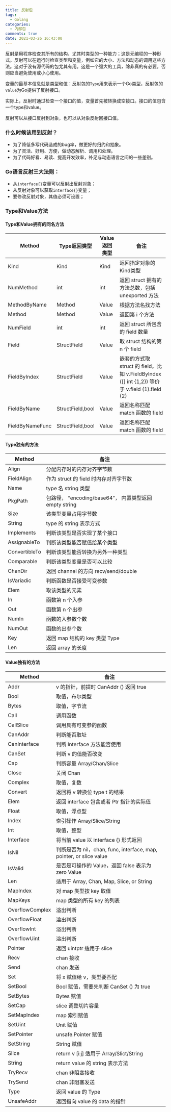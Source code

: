 ```yaml
---
title: 反射包
tags:
  - Golang
categories:
  - 内部包
comments: true
date: 2021-03-26 16:43:00
---
```



反射是用程序检查其所有的结构，尤其时类型的一种能力；这是元编程的一种形式。反射可以在运行时检查类型和变量，例如它的大小、方法和动态的调用这些方法。这对于没有源代码的包尤其有用。这是一个强大的工具，除非真的有必要，否则应当避免使用或小心使用。

变量的最基本信息就是类型和值：反射包的`Type`用来表示一个Go类型，反射包的`Value`为Go提供了反射接口。

实际上，反射时通过检查一个接口的值，变量首先被转换成空接口。接口的值包含一个type和value。

反射可以从接口反射到对象，也可以从对象反射回接口值。

### 什么时候该用到反射？

* 为了降低多写代码造成的bug率，做更好的归约和抽象。
* 为了灵活、好用、方便，做动态解析、调用和处理。
* 为了代码好看、易读、提高开发效率，补足与动态语言之间的一些差别。

### Go语言反射三大法则：

* 从`interface{}`变量可以反射出反射对象；
* 从反射对象可以获取`interface{}`变量；
* 要修改反射对象，其值必须可设置；

### Type和Value方法

#### Type和Value拥有的同名方法

|    Method    | Type返回类型 |    Value返回类型    | 备注 |
| ---------- | --- | ---------- | --- |
| Kind |  Kind | Kind |  返回指定对象的Kind类型 |
| NumMethod       |  int | int       |  返回 struct 拥有的方法总数，包括 unexported 方法 |
| MethodByName |	Method |	Value |	根据方法名找方法 |
| Method |	Method |	Value |	返回第 i 个方法 |
| NumField |	int |	int |	返回 struct 所包含的 field 数量 |
| Field |	StructField |	Value |	取 struct 结构的第 n 个 field |
| FieldByIndex |	StructField |	Value |	嵌套的方式取 struct 的 field，比如 v.FieldByIndex ([] int {1,2}) 等价于 v.field (1).field (2) |
| FieldByName |	StructField,bool |	Value |	返回名称匹配 match 函数的 field |
| FieldByNameFunc |	StructField,bool |	Value |	返回名称匹配 match 函数的 field |


#### Type独有的方法


| Method |	备注 |
| ---------- | --- |
| Align |	分配内存时的内存对齐字节数 |
| FieldAlign |	作为 struct 的 field 时内存对齐字节数 |
| Name |	type 名 string 类型 |
| PkgPath |	包路径， “encoding/base64”， 内置类型返回 empty string |
| Size |	该类型变量占用字节数 |
| String |	type 的 string 表示方式 |
| Implements |	判断该类型是否实现了某个接口 |
| AssignableTo |	判断该类型能否赋值给某个类型 |
| ConvertibleTo |	判断该类型能否转换为另外一种类型 |
| Comparable |	判断该类型变量是否可以比较 |
| ChanDir |	返回 channel 的方向 recv/send/double |
| IsVariadic |	判断函数是否接受可变参数 |
| Elem |	取该类型的元素 |
| In |	函数第 n 个入参 |
| Out |	函数第 n 个出参 |
| NumIn |	函数的入参数个数 |
| NumOut |	函数的出参个数 |
| Key |	返回 map 结构的 key 类型 Type |
| Len |	返回 array 的长度 |

#### Value独有的方法

| Method |	备注 |
| ---------- | --- |
| Addr |	v 的指针，前提时 CanAddr () 返回 true |
| Bool |	取值，布尔类型 |
| Bytes |	取值，字节流 |
| Call |	调用函数 |
| CallSlice |	调用具有可变参的函数 |
| CanAddr |	判断能否取址 |
| CanInterface |	判断 Interface 方法能否使用 |
| CanSet |	判断 v 的值能否改变 |
| Cap |	判断容量 Array/Chan/Slice |
| Close |	关闭 Chan |
| Complex |	取值，复数 |
| Convert |	返回将 v 转换位 type t 的结果 |
| Elem |	返回 interface 包含或者 Ptr 指针的实际值 |
| Float |	取值，浮点型 |
| Index | 索引操作	Array/Slice/String |
| Int |	取值，整型 |
| Interface |	将当前 value 以 interface {} 形式返回 |
| IsNil |	判断是否为 nil，chan, func, interface, map, pointer, or slice value |
| IsValid |	是否是可操作的 Value，返回 false 表示为 zero Value |
| Len |	适用于 Array, Chan, Map, Slice, or String |
| MapIndex |	对 map 类型按 key 取值 |
| MapKeys |	map 类型的所有 key 的列表 |
| OverflowComplex |	溢出判断 |
| OverflowFloat |	溢出判断 |
| OverflowInt |	溢出判断 |
| OverflowUint |	溢出判断 |
| Pointer |	返回 uintptr 适用于 slice |
| Recv |	chan 接收 |
| Send |	chan 发送 |
| Set |	将 x 赋值给 v，类型要匹配 |
| SetBool |	Bool 赋值，需要先判断 CanSet () 为 true |
| SetBytes |	Bytes 赋值 |
| SetCap |	slice 调整切片容量 |
| SetMapIndex |	map 索引赋值 |
| SetUint |	Unit 赋值 |
| SetPointer |	unsafe.Pointer 赋值 |
| SetString |	String 赋值 |
| Slice |	return v [i:j] 适用于 Array/Slict/String |
| String |	return value 的 string 表示方法 |
| TryRecv |	chan 非阻塞接收 |
| TrySend |	chan 非阻塞发送 |
| Type |	返回 value 的 Type |
| UnsafeAddr |	返回指向 value 的 data 的指针 |





